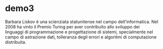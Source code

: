 # demo3
Barbara Liskov è una scienziata statunitense nel campo dell'informatica. Nel 2008 ha vinto il Premio Turing per aver contribuito allo sviluppo dei linguaggi di programmazione e progettazione di sistemi, specialmente nel campo di astrazione dati, tolleranza degli errori e algoritmi di computazione distribuita.
